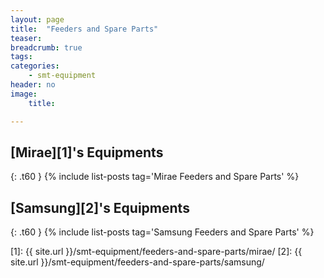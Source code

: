 ```yaml
---
layout: page
title:  "Feeders and Spare Parts"
teaser:
breadcrumb: true
tags:
categories:
    - smt-equipment
header: no
image:
    title:

---
```


## [Mirae][1]'s Equipments
{: .t60 }
{% include list-posts tag='Mirae Feeders and Spare Parts' %}

## [Samsung][2]'s Equipments
{: .t60 }
{% include list-posts tag='Samsung Feeders and Spare Parts' %}

[1]: {{ site.url }}/smt-equipment/feeders-and-spare-parts/mirae/
[2]: {{ site.url }}/smt-equipment/feeders-and-spare-parts/samsung/
